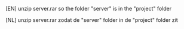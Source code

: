 [EN]
unzip server.rar so the folder "server" is in the "project" folder

[NL]
unzip server.rar zodat de "server" folder in de "project" folder zit